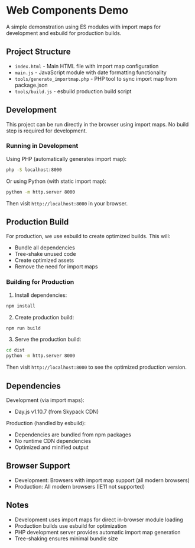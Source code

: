 # Web Components Demo

A simple demonstration using ES modules with import maps for development and esbuild for production builds.

## Project Structure

- `index.html` - Main HTML file with import map configuration
- `main.js` - JavaScript module with date formatting functionality
- `tools/generate_importmap.php` - PHP tool to sync import map from package.json
- `tools/build.js` - esbuild production build script

## Development

This project can be run directly in the browser using import maps. No build step is required for development.

### Running in Development

Using PHP (automatically generates import map):
```bash
php -S localhost:8000
```

Or using Python (with static import map):
```bash
python -m http.server 8000
```

Then visit `http://localhost:8000` in your browser.

## Production Build

For production, we use esbuild to create optimized builds. This will:
- Bundle all dependencies
- Tree-shake unused code
- Create optimized assets
- Remove the need for import maps

### Building for Production

1. Install dependencies:
```bash
npm install
```

2. Create production build:
```bash
npm run build
```

3. Serve the production build:
```bash
cd dist
python -m http.server 8000
```

Then visit `http://localhost:8000` to see the optimized production version.

## Dependencies

Development (via import maps):
- Day.js v1.10.7 (from Skypack CDN)

Production (handled by esbuild):
- Dependencies are bundled from npm packages
- No runtime CDN dependencies
- Optimized and minified output

## Browser Support

- Development: Browsers with import map support (all modern browsers)
- Production: All modern browsers (IE11 not supported)

## Notes

- Development uses import maps for direct in-browser module loading
- Production builds use esbuild for optimization
- PHP development server provides automatic import map generation
- Tree-shaking ensures minimal bundle size 